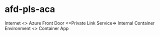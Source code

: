 # afd-pls-aca
Internet &lt;> Azure Front Door &lt;=Private Link Service=> Internal Container Environment &lt;> Container App
